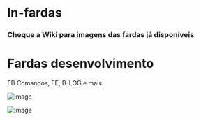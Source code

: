 # ln-fardas

### Cheque a Wiki para imagens das fardas já disponíveis





# Fardas desenvolvimento
EB
Comandos, FE, B-LOG e mais.

  ![image](https://github.com/LN-Development/ln-fardas/assets/123782375/795758ee-4108-45b3-ac40-6cd56666ef5a)
  
  ![image](https://github.com/LN-Development/ln-fardas/assets/123782375/94e4fb8a-3989-4041-a101-29dd8ec3bb6b)

